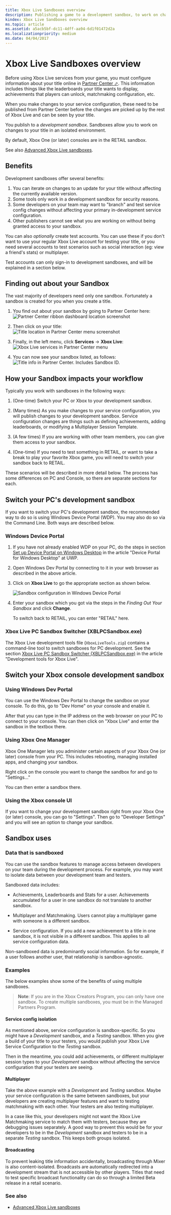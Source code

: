 ```yaml
---
title: Xbox Live Sandboxes overview
description: Publishing a game to a development sandbox, to work on changes to the title in an isolated environment.
kindex: Xbox Live Sandboxes overview
ms.topic: article
ms.assetid: a5acb5bf-dc11-4dff-aa94-6d1f01472d2a
ms.localizationpriority: medium
ms.date: 04/04/2017
---
```




# Xbox Live Sandboxes overview

Before using Xbox Live services from your game, you must configure information about your title online in <a href="https://partner.microsoft.com/dashboard" target="_blank">Partner Center &#11008;</a>.
This information includes things like the leaderboards your title wants to display, achievements that players can unlock, matchmaking configuration, etc.

When you make changes to your service configuration, these need to be published from Partner Center before the changes are picked up by the rest of Xbox Live and can be seen by your title.

You publish to a *development sandbox*.
Sandboxes allow you to work on changes to your title in an isolated environment.

By default, Xbox One (or later) consoles <!--and Windows 10 PCs--> are in the RETAIL sandbox.

See also [Advanced Xbox Live sandboxes](live-advanced-sandboxes.md).


## Benefits

Development sandboxes offer several benefits:

1. You can iterate on changes to an update for your title without affecting the currently available version.
2. Some tools only work in a development sandbox for security reasons.
3. Some developers on your team may want to "branch" and test service config changes without affecting your primary in-development service configuration.
4. Other publishers cannot see what you are working on without being granted access to your sandbox.

You can also _optionally_ create test accounts.
You can use these if you don't want to use your regular Xbox Live account for testing your title, or you need several accounts to test scenarios such as social interaction (eg: view a friend's stats) or multiplayer.

Test accounts can only sign-in to development sandboxes, and will be explained in a section below.


## Finding out about your Sandbox

The vast majority of developers need only one sandbox.
Fortunately a sandbox is created for you when you create a title.

<!--
The below steps and captures were modified in the chm copy of this article.
Need to specify whether these steps and captures are for Managed Partners or Creators.
-->

1. You find out about your sandbox by going to Partner Center here:
![Partner Center ribbon dashboard location screenshot](live-setup-sandbox-images/first_xbltitle_dashboard.png)

1. Then click on your title:
![Title location in Partner Center menu screenshot](../../images/getting_started/first_xbltitle_dashboard_overview.png)

1. Finally, in the left menu, click **Services** -> **Xbox Live**:
![Xbox Live services in Partner Center menu](live-setup-sandbox-images/first_xbltitle_leftnav.png)

1. You can now see your sandbox listed, as follows:
![Title info in Partner Center. Includes Sandbox ID.](../../images/getting_started/devcenter_sandbox_id.png)


## How your Sandbox impacts your workflow

Typically you work with sandboxes in the following ways:

1. (One-time) Switch your PC or Xbox to your development sandbox.

2. (Many times) As you make changes to your service configuration, you will publish changes to your development sandbox. Service configuration changes are things such as defining achievements, adding leaderboards, or modifying a Multiplayer Session Template.

3. (A few times) If you are working with other team members, you can give them access to your sandbox.

4. (One-time) If you need to test something in RETAIL, or want to take a break to play your favorite Xbox game, you will need to switch your sandbox back to RETAIL.

These scenarios will be described in more detail below.
The process has some differences on PC and Console, so there are separate sections for each.


## Switch your PC's development sandbox

If you want to switch your PC's development sandbox, the recommended way to do so is using Windows Device Portal (WDP).
You may also do so via the Command Line.
Both ways are described below.


### Windows Device Portal

1. If you have not already enabled WDP on your PC, do the steps in section [Set up Device Portal on Windows Desktop](https://docs.microsoft.com/windows/uwp/debug-test-perf/device-portal-desktop#set-up-device-portal-on-windows-desktop) in the article "Device Portal for Windows Desktop" at UWP.

2. Open Windows Dev Portal by connecting to it in your web browser as described in the above article.

3. Click on **Xbox Live** to go the appropriate section as shown below.

   ![Sandbox configuration in Windows Device Portal](../../images/getting_started/wdp_switch_sandbox.png)

4. Enter your sandbox which you got via the steps in the *Finding Out Your Sandbox* and click **Change**.

   To switch back to RETAIL, you can enter "RETAIL" here.


### Xbox Live PC Sandbox Switcher (XBLPCSandbox.exe)

The Xbox Live development tools file (`XboxLiveTools.zip`) contains a command-line tool to switch sandboxes for PC development.
See the section [Xbox Live PC Sandbox Switcher (XBLPCSandbox.exe)](../services-tools/live-tools.md#xpssc) in the article "Development tools for Xbox Live".


## Switch your Xbox console development sandbox


### Using Windows Dev Portal

You can use the Windows Dev Portal to change the sandbox on your console.
To do this, go to "Dev Home" on your console and enable it.

After that you can type in the IP address on the web browser on your PC to connect to your console.
You can then click on "Xbox Live" and enter the sandbox in the textbox there.


### Using Xbox One Manager

Xbox One Manager lets you administer certain aspects of your Xbox One (or later) console from your PC.
This includes rebooting, managing installed apps, and changing your sandbox.

Right click on the console you want to change the sandbox for and go to "Settings..."

You can then enter a sandbox there.


### Using the Xbox console UI

If you want to change your development sandbox right from your Xbox One (or later) console, you can go to "Settings".
Then go to "Developer Settings" and you will see an option to change your sandbox.


## Sandbox uses


### Data that is sandboxed

You can use the sandbox features to manage access between developers on your team during the development process.
For example, you may want to isolate data between your development team and testers.

Sandboxed data includes:

- Achievements, Leaderboards and Stats for a user. Achievements accumulated for a user in one sandbox do not translate to another sandbox.

- Multiplayer and Matchmaking. Users cannot play a multiplayer game with someone is a different sandbox.

- Service configuration. If you add a new achievement to a title in one sandbox, it is not visible in a different sandbox. This applies to all service configuration data.

Non-sandboxed data is predominantly social information.
So for example, if a user follows another user, that relationship is sandbox-agnostic.


### Examples

The below examples show some of the benefits of using multiple sandboxes.

> **Note**: If you are in the Xbox Creators Program, you can only have one sandbox. To create multiple sandboxes, you must be in the Managed Partners Program.


#### Service config isolation

As mentioned above, service configuration is sandbox-specific.
So you might have a *Development* sandbox, and a *Testing* sandbox.
When you give a build of your title to your testers, you would publish your Xbox Live Service Configuration to the *Testing* sandbox.

Then in the meantime, you could add achievements, or different multiplayer session types to your *Development* sandbox without affecting the service configuration that your testers are seeing.


#### Multiplayer

Take the above example with a *Development* and *Testing* sandbox.
Maybe your service configuration is the same between sandboxes, but your developers are creating multiplayer features and want to testing matchmaking with each other.
Your testers are also testing multiplayer.

In a case like this, your developers might not want the Xbox Live Matchmaking service to match them with testers, because they are debugging issues separately.
A good way to prevent this would be for your developers to be in the *Development* sandbox and testers to be in a separate *Testing* sandbox.
This keeps both groups isolated.


#### Broadcasting

To prevent leaking title information accidentally, broadcasting through Mixer is also content-isolated.
Broadcasts are automatically redirected into a development stream that is not accessible by other players.
Titles that need to test specific broadcast functionality can do so through a limited Beta release in a retail scenario.


### See also

* [Advanced Xbox Live sandboxes](live-advanced-sandboxes.md)
